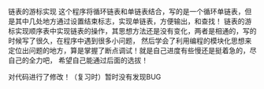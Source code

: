 链表的游标实现
这个程序将循环链表和单链表结合，写的是一个循环单链表，但是其中几处地方通过设置结束标志，实现单链表，方便输出，和查找！
链表的游标实现顺序表中实现链表的操作，其思想方法还是没有变化，两者是相通的，写的时候写了很久，在程序中遇到很多小问题，
然后学会了利用编程的模块化思想来定位出问题的地方，算是掌握了断点调试！就是自己进度有些慢还是挺着急的，尽自己的全力吧，
希望自己能通过后面的选拔！

对代码进行了修改！（复习时）暂时没有发现BUG
